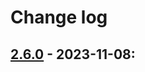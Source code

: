 # Change log

## [2.6.0]( https://github.com/ivopetkov/html5-dom-document-php/releases/tag/v2.6.0) - 2023-11-08:
